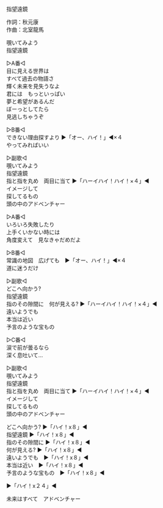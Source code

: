指望遠鏡  
  
作詞：秋元康  
作曲：北室龍馬  
  
覗いてみよう  
指望遠鏡  
  
▷A番◁  
目に見える世界は  
すべて過去の物語さ  
輝く未来を見失うなよ  
君には　もっといっぱい  
夢と希望があるんだ  
ぼーっとしてたら  
見逃しちゃうぞ  
  
▷B番◁  
できない理由探すより ▶「オー、ハイ！」◀×４  
やってみればいい  
  
▷副歌◁  
覗いてみよう  
指望遠鏡  
指と指を丸め　両目に当て ▶「ハーイハイ！ハイ！×４」◀   
イメージして  
探してるもの  
頭の中のアドベンチャー  
  
▷A番◁  
いろいろ失敗したり  
上手くいかない時には  
角度変えて　見なきゃだめだよ  
  
▷B番◁  
常識の地図　広げても　▶「オー、ハイ！」◀×４  
道に迷うだけ  
  
▷副歌◁  
どこへ向かう?  
指望遠鏡  
指のその隙間に　何が見える? ▶「ハーイハイ！ハイ！×４」◀   
遠いようでも  
本当は近い  
予言のような宝もの  
  
▷C番◁  
涙で前が曇るなら  
深く息吐いて…  
  
▷副歌◁  
覗いてみよう  
指望遠鏡  
指と指を丸め　両目に当て ▶「ハーイハイ！ハイ！×４」◀   
イメージして  
探してるもの  
頭の中のアドベンチャー  
  
どこへ向かう? ▶「ハイ！x８」◀   
指望遠鏡 ▶「ハイ！x８」◀  
指のその隙間に ▶「ハイ！x８」◀  
何が見える? ▶「ハイ！x８」◀  
遠いようでも　▶「ハイ！x８」◀  
本当は近い　▶「ハイ！x８」◀  
予言のような宝もの　▶「ハイ！x８」◀  
  
▶「ハイ！x２４」◀   
  
未来はすべて　アドベンチャー  
